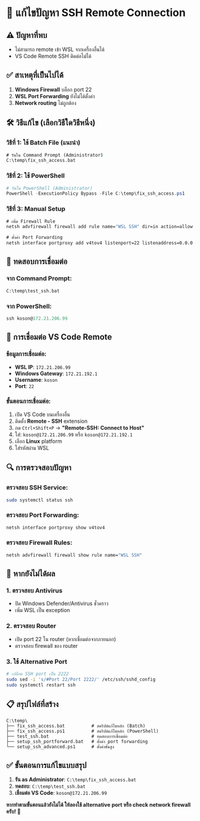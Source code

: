 # 🔧 แก้ไขปัญหา SSH Remote Connection

## ⚠️ ปัญหาที่พบ
- ไม่สามารถ remote เข้า WSL จากเครื่องอื่นได้
- VS Code Remote SSH ติดต่อไม่ได้

## ✅ สาเหตุที่เป็นไปได้
1. **Windows Firewall** บล็อก port 22
2. **WSL Port Forwarding** ยังไม่ได้ตั้งค่า
3. **Network routing** ไม่ถูกต้อง

## 🛠️ วิธีแก้ไข (เลือกวิธีใดวิธีหนึ่ง)

### วิธีที่ 1: ใช้ Batch File (แนะนำ)
```cmd
# รันใน Command Prompt (Administrator)
C:\temp\fix_ssh_access.bat
```

### วิธีที่ 2: ใช้ PowerShell  
```powershell
# รันใน PowerShell (Administrator)
PowerShell -ExecutionPolicy Bypass -File C:\temp\fix_ssh_access.ps1
```

### วิธีที่ 3: Manual Setup
```cmd
# เพิ่ม Firewall Rule
netsh advfirewall firewall add rule name="WSL SSH" dir=in action=allow protocol=TCP localport=22

# ตั้งค่า Port Forwarding
netsh interface portproxy add v4tov4 listenport=22 listenaddress=0.0.0.0 connectport=22 connectaddress=172.21.206.99
```

## 🧪 ทดสอบการเชื่อมต่อ

### จาก Command Prompt:
```cmd
C:\temp\test_ssh.bat
```

### จาก PowerShell:
```powershell
ssh koson@172.21.206.99
```

## 📱 การเชื่อมต่อ VS Code Remote

### ข้อมูลการเชื่อมต่อ:
- **WSL IP**: `172.21.206.99`
- **Windows Gateway**: `172.21.192.1`
- **Username**: `koson`
- **Port**: `22`

### ขั้นตอนการเชื่อมต่อ:
1. เปิด VS Code บนเครื่องอื่น
2. ติดตั้ง **Remote - SSH** extension
3. กด `Ctrl+Shift+P` → **"Remote-SSH: Connect to Host"**
4. ใส่: `koson@172.21.206.99` หรือ `koson@172.21.192.1`
5. เลือก **Linux** platform
6. ใส่รหัสผ่าน WSL

## 🔍 การตรวจสอบปัญหา

### ตรวจสอบ SSH Service:
```bash
sudo systemctl status ssh
```

### ตรวจสอบ Port Forwarding:
```cmd
netsh interface portproxy show v4tov4
```

### ตรวจสอบ Firewall Rules:
```cmd
netsh advfirewall firewall show rule name="WSL SSH"
```

## 🚨 หากยังไม่ได้ผล

### 1. ตรวจสอบ Antivirus
- ปิด Windows Defender/Antivirus ชั่วคราว
- เพิ่ม WSL เป็น exception

### 2. ตรวจสอบ Router
- เปิด port 22 ใน router (หากเชื่อมต่อจากภายนอก)
- ตรวจสอบ firewall ของ router

### 3. ใช้ Alternative Port
```bash
# เปลี่ยน SSH port เป็น 2222
sudo sed -i 's/#Port 22/Port 2222/' /etc/ssh/sshd_config
sudo systemctl restart ssh
```

## 📋 สรุปไฟล์ที่สร้าง

```
C:\temp\
├── fix_ssh_access.bat          # สคริปต์แก้ไขหลัก (Batch)
├── fix_ssh_access.ps1          # สคริปต์แก้ไขหลัก (PowerShell)
├── test_ssh.bat                # ทดสอบการเชื่อมต่อ
├── setup_ssh_portforward.bat   # ตั้งค่า port forwarding
└── setup_ssh_advanced.ps1      # ตั้งค่าขั้นสูง
```

## ✅ ขั้นตอนการแก้ไขแบบสรุป

1. **รัน as Administrator**: `C:\temp\fix_ssh_access.bat`
2. **ทดสอบ**: `C:\temp\test_ssh.bat`  
3. **เชื่อมต่อ VS Code**: `koson@172.21.206.99`

**หากทำตามขั้นตอนแล้วยังไม่ได้ ให้ลองใช้ alternative port หรือ check network firewall ครับ! 🚀**
